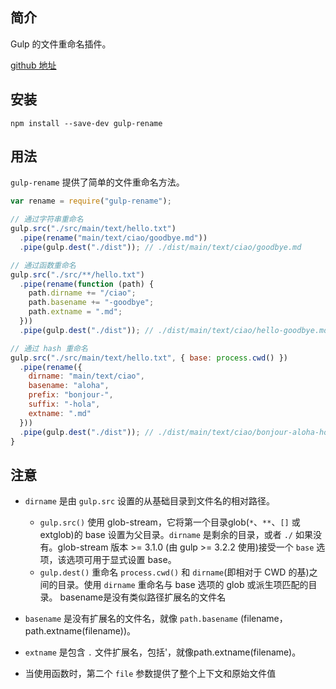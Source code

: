## 简介

Gulp 的文件重命名插件。

[github 地址](https://github.com/hparra/gulp-rename)

## 安装

```
npm install --save-dev gulp-rename
```

## 用法

`gulp-rename` 提供了简单的文件重命名方法。

```js
var rename = require("gulp-rename");

// 通过字符串重命名
gulp.src("./src/main/text/hello.txt")
  .pipe(rename("main/text/ciao/goodbye.md"))
  .pipe(gulp.dest("./dist")); // ./dist/main/text/ciao/goodbye.md

// 通过函数重命名
gulp.src("./src/**/hello.txt")
  .pipe(rename(function (path) {
    path.dirname += "/ciao";
    path.basename += "-goodbye";
    path.extname = ".md";
  }))
  .pipe(gulp.dest("./dist")); // ./dist/main/text/ciao/hello-goodbye.md

// 通过 hash 重命名
gulp.src("./src/main/text/hello.txt", { base: process.cwd() })
  .pipe(rename({
    dirname: "main/text/ciao",
    basename: "aloha",
    prefix: "bonjour-",
    suffix: "-hola",
    extname: ".md"
  }))
  .pipe(gulp.dest("./dist")); // ./dist/main/text/ciao/bonjour-aloha-hola.md
}
```

## 注意

* `dirname` 是由 `gulp.src` 设置的从基础目录到文件名的相对路径。

  * `gulp.src()` 使用 glob-stream，它将第一个目录glob\(`*`、`**`、`[]` 或 extglob\)的 base 设置为父目录。`dirname` 是剩余的目录，或者 `./` 如果没有。glob-stream 版本 &gt;= 3.1.0 \(由 gulp &gt;= 3.2.2 使用\)接受一个 `base` 选项，该选项可用于显式设置 base。
  * `gulp.dest()` 重命名 `process.cwd()` 和 `dirname`\(即相对于 CWD 的基\)之间的目录。使用 `dirname` 重命名与 base 选项的 glob 或派生项匹配的目录。
    basename是没有类似路径扩展名的文件名

* `basename` 是没有扩展名的文件名，就像 `path.basename` \(filename，path.extname\(filename\)\)。

* `extname` 是包含 `.` 文件扩展名，包括'，就像path.extname\(filename\)。

* 当使用函数时，第二个 `file` 参数提供了整个上下文和原始文件值



